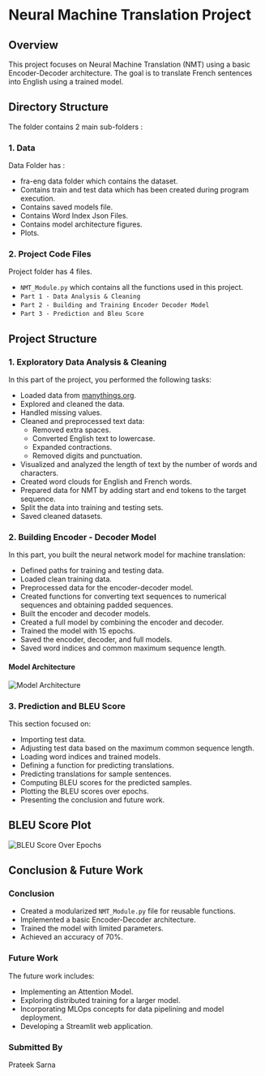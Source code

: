 # Neural Machine Translation Project

## Overview

This project focuses on Neural Machine Translation (NMT) using a basic Encoder-Decoder architecture. The goal is to translate French sentences into English using a trained model.

## Directory Structure
The folder contains 2 main sub-folders : 
### 1. Data
Data Folder has :
- fra-eng data folder which contains the dataset.
- Contains train and test data which has been created during program execution.
- Contains saved models file.
- Contains Word Index Json Files.
- Contains model architecture figures.
- Plots.
### 2. Project Code Files 
Project folder has 4 files.
- `NMT_Module.py` which contains all the functions used in this project.
- `Part 1 - Data Analysis & Cleaning`
- `Part 2 - Building and Training Encoder Decoder Model`
- `Part 3 - Prediction and Bleu Score`
## Project Structure

### 1. Exploratory Data Analysis & Cleaning

In this part of the project, you performed the following tasks:

- Loaded data from [manythings.org](https://www.manythings.org/anki/).
- Explored and cleaned the data.
- Handled missing values.
- Cleaned and preprocessed text data:
  - Removed extra spaces.
  - Converted English text to lowercase.
  - Expanded contractions.
  - Removed digits and punctuation.
- Visualized and analyzed the length of text by the number of words and characters.
- Created word clouds for English and French words.
- Prepared data for NMT by adding start and end tokens to the target sequence.
- Split the data into training and testing sets.
- Saved cleaned datasets.

### 2. Building Encoder - Decoder Model

In this part, you built the neural network model for machine translation:

- Defined paths for training and testing data.
- Loaded clean training data.
- Preprocessed data for the encoder-decoder model.
- Created functions for converting text sequences to numerical sequences and obtaining padded sequences.
- Built the encoder and decoder models.
- Created a full model by combining the encoder and decoder.
- Trained the model with 15 epochs.
- Saved the encoder, decoder, and full models.
- Saved word indices and common maximum sequence length.

#### Model Architecture

![Model Architecture](Data_Files\\model_architecture.png)



### 3. Prediction and BLEU Score

This section focused on:

- Importing test data.
- Adjusting test data based on the maximum common sequence length.
- Loading word indices and trained models.
- Defining a function for predicting translations.
- Predicting translations for sample sentences.
- Computing BLEU scores for the predicted samples.
- Plotting the BLEU scores over epochs.
- Presenting the conclusion and future work.


## BLEU Score Plot

![BLEU Score Over Epochs](Data_Files/Bleu_score.png)

## Conclusion & Future Work

### Conclusion

- Created a modularized `NMT_Module.py` file for reusable functions.
- Implemented a basic Encoder-Decoder architecture.
- Trained the model with limited parameters.
- Achieved an accuracy of 70%.

### Future Work

The future work includes:

- Implementing an Attention Model.
- Exploring distributed training for a larger model.
- Incorporating MLOps concepts for data pipelining and model deployment.
- Developing a Streamlit web application.

### Submitted By

Prateek Sarna
